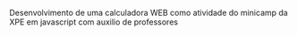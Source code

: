 Desenvolvimento de uma calculadora WEB como atividade do minicamp da XPE em javascript com auxilio de professores